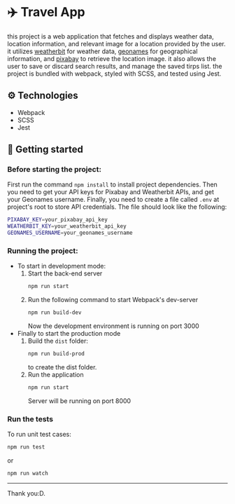 # ✈️ Travel App

this project is a web application that fetches and displays weather data, location information, and relevant image for a location provided by the user. it utilizes [weatherbit](https://www.weatherbit.io/api) for weather data, [geonames](https://www.geonames.org/export/web-services.html) for geographical information, and [pixabay](https://pixabay.com/service/about/api/) to retrieve the location image. it also allows the user to save or discard search results, and manage the saved tirps list. the project is bundled with webpack, styled with SCSS, and tested using Jest.

## ⚙️ Technologies

- Webpack
- SCSS
- Jest

## 🚀 Getting started

### Before starting the project:

First run the command `npm install` to install project dependencies. Then you need to get your API keys for Pixabay and Weatherbit APIs, and get your Geonames username. Finally, you need to create a file called `.env` at project's root to store API credentials. The file should look like the following:

```sh
PIXABAY_KEY=your_pixabay_api_key
WEATHERBIT_KEY=your_weatherbit_api_key
GEONAMES_USERNAME=your_geonames_username
```

### Running the project:

- To start in development mode:
  1. Start the back-end server
     ```sh
     npm run start
     ```
  2. Run the following command to start Webpack's dev-server
     ```sh
     npm run build-dev
     ```
     Now the development environment is running on port 3000
- Finally to start the production mode
  1. Build the `dist` folder:
     ```sh
     npm run build-prod
     ```
     to create the dist folder.
  2. Run the application
     ```sh
     npm run start
     ```
     Server will be running on port 8000

### Run the tests

To run unit test cases:

```sh
npm run test
```

or

```sh
npm run watch
```

---

Thank you:D.

